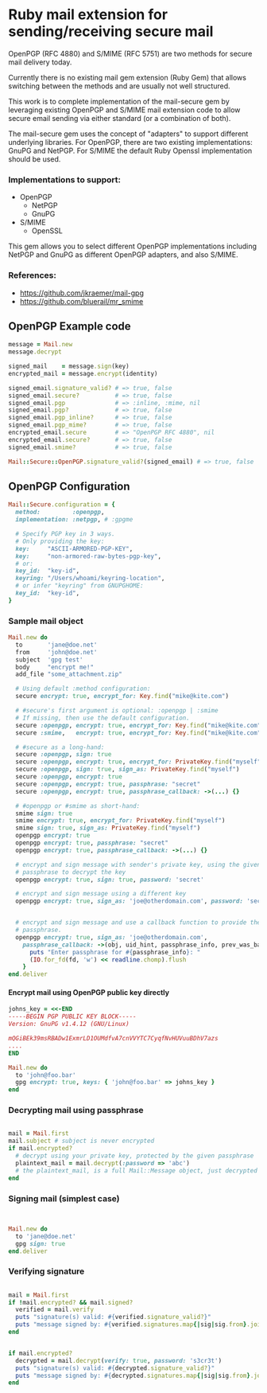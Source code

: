 # Ruby mail extension for sending/receiving secure mail

[//]: # (TODO: JL add interceptor)

OpenPGP (RFC 4880) and S/MIME (RFC 5751) are two methods for secure mail
delivery today.

Currently there is no existing mail gem extension (Ruby Gem) that allows
switching between the methods and are usually not well structured.

This work is to complete implementation of the mail-secure gem by
leveraging existing OpenPGP and S/MIME mail extension code to allow
secure email sending via either standard (or a combination of both).

The mail-secure gem uses the concept of "adapters" to support different
underlying libraries. For OpenPGP, there are two existing
implementations: GnuPG and NetPGP. For S/MIME the default Ruby Openssl
implementation should be used.

### Implementations to support:
* OpenPGP
  * NetPGP
  * GnuPG
* S/MIME
  * OpenSSL

This gem allows you to select different OpenPGP implementations
including NetPGP and GnuPG as different OpenPGP adapters, and also
S/MIME.

### References:
* <https://github.com/jkraemer/mail-gpg>
* <https://github.com/bluerail/mr_smime>


## OpenPGP Example code

```ruby
message = Mail.new
message.decrypt

signed_mail    = message.sign(key)
encrypted_mail = message.encrypt(identity)

signed_email.signature_valid? # => true, false
signed_email.secure?          # => true, false
signed_email.pgp              # => :inline, :mime, nil
signed_email.pgp?             # => true, false
signed_email.pgp_inline?      # => true, false
signed_email.pgp_mime?        # => true, false
encrypted_email.secure        # => "OpenPGP RFC 4880", nil
encrypted_email.secure?       # => true, false
signed_email.smime?           # => true, false

Mail::Secure::OpenPGP.signature_valid?(signed_email) # => true, false
```

## OpenPGP Configuration

```ruby
Mail::Secure.configuration = {
  method:         :openpgp,
  implementation: :netpgp, # :gpgme

  # Specify PGP key in 3 ways.
  # Only providing the key:
  key:     "ASCII-ARMORED-PGP-KEY",
  key:     "non-armored-raw-bytes-pgp-key",
  # or:
  key_id:  "key-id",
  keyring: "/Users/whoami/keyring-location",
  # or infer "keyring" from GNUPGHOME:
  key_id:  "key-id",
}

```

### Sample mail object

```ruby
Mail.new do
  to       'jane@doe.net'
  from     'john@doe.net'
  subject  'gpg test'
  body     "encrypt me!"
  add_file "some_attachment.zip"

  # Using default :method configuration:
  secure encrypt: true, encrypt_for: Key.find("mike@kite.com")

  # #secure's first argument is optional: :openpgp | :smime
  # If missing, then use the default configuration.
  secure :openpgp, encrypt: true, encrypt_for: Key.find("mike@kite.com")
  secure :smime,   encrypt: true, encrypt_for: Key.find("mike@kite.com")

  # #secure as a long-hand:
  secure :openpgp, sign: true
  secure :openpgp, encrypt: true, encrypt_for: PrivateKey.find("myself")
  secure :openpgp, sign: true, sign_as: PrivateKey.find("myself")
  secure :openpgp, encrypt: true
  secure :openpgp, encrypt: true, passphrase: "secret"
  secure :openpgp, encrypt: true, passphrase_callback: ->(...) {}

  # #openpgp or #smime as short-hand:
  smime sign: true
  smime encrypt: true, encrypt_for: PrivateKey.find("myself")
  smime sign: true, sign_as: PrivateKey.find("myself")
  openpgp encrypt: true
  openpgp encrypt: true, passphrase: "secret"
  openpgp encrypt: true, passphrase_callback: ->(...) {}

  # encrypt and sign message with sender's private key, using the given
  # passphrase to decrypt the key
  openpgp encrypt: true, sign: true, password: 'secret'

  # encrypt and sign message using a different key
  openpgp encrypt: true, sign_as: 'joe@otherdomain.com', password: 'secret'


  # encrypt and sign message and use a callback function to provide the
  # passphrase.
  openpgp encrypt: true, sign_as: 'joe@otherdomain.com',
    passphrase_callback: ->(obj, uid_hint, passphrase_info, prev_was_bad, fd) {
      puts "Enter passphrase for #{passphrase_info}: "
      (IO.for_fd(fd, 'w') << readline.chomp).flush
    }
end.deliver

```

#### Encrypt mail using OpenPGP public key directly

```ruby
johns_key = <<-END
-----BEGIN PGP PUBLIC KEY BLOCK-----
Version: GnuPG v1.4.12 (GNU/Linux)

mQGiBEk39msRBADw1ExmrLD1OUMdfvA7cnVVYTC7CyqfNvHUVuuBDhV7azs
....
END

Mail.new do
  to 'john@foo.bar'
  gpg encrypt: true, keys: { 'john@foo.bar' => johns_key }
end

```

### Decrypting mail using passphrase

```ruby

mail = Mail.first
mail.subject # subject is never encrypted
if mail.encrypted?
  # decrypt using your private key, protected by the given passphrase
  plaintext_mail = mail.decrypt(:password => 'abc')
  # the plaintext_mail, is a full Mail::Message object, just decrypted
end

```

### Signing mail (simplest case)

```ruby


Mail.new do
  to 'jane@doe.net'
  gpg sign: true
end.deliver 

```

### Verifying signature

```ruby

mail = Mail.first
if !mail.encrypted? && mail.signed?
  verified = mail.verify
  puts "signature(s) valid: #{verified.signature_valid?}"
  puts "message signed by: #{verified.signatures.map{|sig|sig.from}.join("\n")}"
end


if mail.encrypted?
  decrypted = mail.decrypt(verify: true, password: 's3cr3t')
  puts "signature(s) valid: #{decrypted.signature_valid?}"
  puts "message signed by: #{decrypted.signatures.map{|sig|sig.from}.join("\n")}"
end

```
